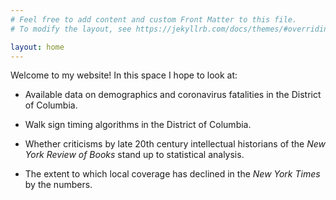 ```yaml
---
# Feel free to add content and custom Front Matter to this file.
# To modify the layout, see https://jekyllrb.com/docs/themes/#overriding-theme-defaults

layout: home
---
```

Welcome to my website! In this space I hope to look at:

* Available data on demographics and coronavirus fatalities in the District of Columbia.

* Walk sign timing algorithms in the District of Columbia.

* Whether criticisms by late 20th century intellectual historians of the *New York Review of Books* stand up to statistical analysis.

* The extent to which local coverage has declined in the *New York Times* by the numbers.